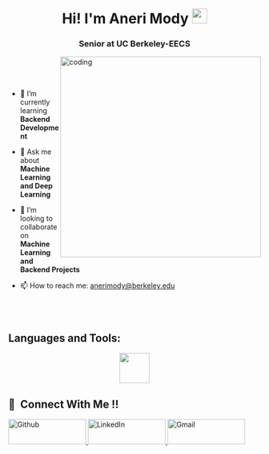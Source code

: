 <!-- - 👋 Hi, I’m Aneri Mody
- 👀 I’m interested in Backend Development.
- 🌱 I’m currently learning Machine Learning and Data Structures and Algorithms.
- 📫 How to reach me? mail on anerimody@berkeley.edu
---> 
<!---
anerimody/anerimody is a ✨ special ✨ repository because its `README.md` (this file) appears on your GitHub profile.
You can click the Preview link to take a look at your changes.
---> 

<h1 align="center" color="white">Hi! I'm Aneri Mody <img src="https://raw.githubusercontent.com/MartinHeinz/MartinHeinz/master/wave.gif" width="30px"></h1> 
<h3 align="center" color="white">Senior at UC Berkeley-EECS</h3>

<img align="right" alt="coding" width="400" src="https://user-images.githubusercontent.com/74038190/221352975-94759904-aa4c-4032-a8ab-b546efb9c478.gif">

<br>
<br>
<br>

- 🌱 I’m currently learning **Backend Development**

- 💬 Ask me about **Machine Learning and Deep Learning**

- 👯 I’m looking to collaborate on **Machine Learning and Backend Projects**

- 📫 How to reach me: anerimody@berkeley.edu

<br>
<br>

<h2 align="left">Languages and Tools:</h2>
<p align="center">
   <a href="https://skillicons.dev">
    <img src="https://skillicons.dev/icons?i=java,c,git,python,cpp,mysql,html,css,javascript,react,typescript,graphql,latex" height="60"/>
  </a>
</p>


## 🤝 &nbsp;Connect With Me !!

<p align="left">
<a href=https://github.com/anerimody" target="_blank">
<img alt="Github" src="https://img.shields.io/badge/github-%2324292e.svg?&style=for-the-badge&logo=github&logoColor=white" height="50" width="155" />
</a>
<a href="https://www.linkedin.com/in/anerimody/"target="_blank">
<img alt="LinkedIn" src="https://img.shields.io/badge/linkedin%20-%230077B5.svg?&style=for-the-badge&logo=linkedin&logoColor=white" height="50" width="155" />
</a>
<a href="mailto:anerimody@berkeley.edu">
<img alt="Gmail" src="https://img.shields.io/badge/Gmail-D14836?style=for-the-badge&logo=gmail&logoColor=white" height="50" width="155"/>
</a>
</p> 